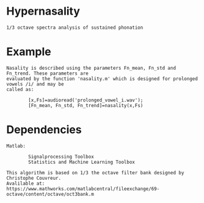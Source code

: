 # Hypernasality
	1/3 octave spectra analysis of sustained phonation

# Example
	Nasality is described using the parameters Fn_mean, Fn_std and Fn_trend. These parameters are 
	evaluated by the function 'nasality.m' which is designed for prolonged vowels /i/ and may be 
	called as:

			[x,Fs]=audioread('prolonged_vowel_i.wav');
			[Fn_mean, Fn_std, Fn_trend]=nasality(x,Fs)

# Dependencies

	Matlab:

			Signalprocessing Toolbox
			Statistics and Machine Learning Toolbox

	This algorithm is based on 1/3 the octave filter bank designed by Christophe Couvreur.
	Avalilable at: https://www.mathworks.com/matlabcentral/fileexchange/69-octave/content/octave/oct3bank.m
